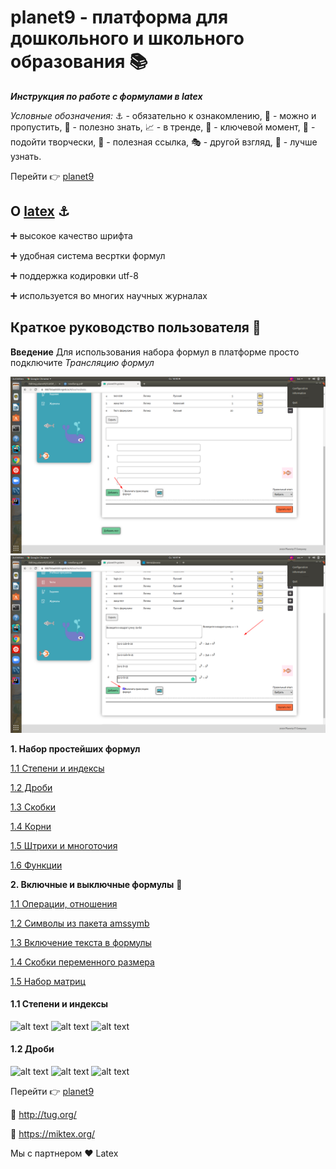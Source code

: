 # planet9 - платформа для дошкольного и школьного образования :books:
***Инструкция по работе с формулами в latex***

*Условные обозначения:* :anchor: - обязательно к ознакомлению, :bookmark: - можно и пропустить, :telescope: - полезно знать, :chart_with_upwards_trend: - в тренде, :key: - ключевой момент, :art: - подойти творчески, :link: - полезная ссылка, :performing_arts: - другой взгляд, :mountain_cableway: - лучше узнать.

Перейти :point_right: [planet9](https://b53704e2e051.ngrok.io)

## О  [latex](https://ru.wikipedia.org/wiki/LaTeX) :anchor:

:heavy_plus_sign: высокое качество шрифта

:heavy_plus_sign: удобная система весртки формул

:heavy_plus_sign: поддержка кодировки utf-8

:heavy_plus_sign: используется во многих научных журналах

## Краткое руководство пользователя :key:

**Введение**
Для использования набора формул в платформе просто подключите *Трансляцию формул*

![alt text](screenshots/latex/atfirst.png "Инструкция-файл/Включить трансляцию формул")
![alt text](screenshots/latex/latex-translation.png "Инструкция-файл/Включить трансляцию формул")



**1. Набор простейших формул**

  [1.1 Степени и индексы]()
  
  [1.2 Дроби]()
  
  [1.3 Скобки]()
  
  [1.4 Корни]()
   
  [1.5 Штрихи и многоточия]()
  
  [1.6 Функции]()
  
**2. Включные и выключные формулы** :telescope:

 [1.1 Операции, отношения]()
  
  [1.2 Символы из пакета amssymb]()
  
  [1.3 Включение текста в формулы]()
  
  [1.4  Скобки переменного размера]()
   
  [1.5 Набор матриц]()

#### 1.1 Степени и индексы
![alt text](screenshots/latex/department-add.png "Инструкция-файл/Набор простейших формул-Степени и индексы")
![alt text](screenshots/latex/department-add.png "Инструкция-файл/Набор простейших формул-Степени и индексы")
![alt text](screenshots/latex/department-add.png "Инструкция-файл/Набор простейших формул-Степени и индексы")

#### 1.2 Дроби
![alt text](screenshots/latex/department-add.png "Инструкция-файл/Набор простейших формул-Дроби")
![alt text](screenshots/latex/department-add.png "Инструкция-файл/Набор простейших формул-Дроби")
![alt text](screenshots/latex/department-add.png "Инструкция-файл/Набор простейших формул-Дроби")


Перейти :point_right: [planet9](https://b53704e2e051.ngrok.io)

:link: http://tug.org/

:link: https://miktex.org/

Мы с партнером :heart: Latex
